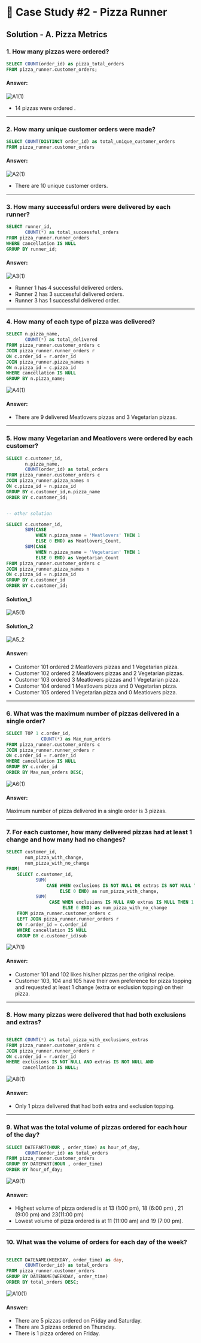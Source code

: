 # 🍕 Case Study #2 - Pizza Runner

## Solution - A. Pizza Metrics

### 1. How many pizzas were ordered?

```sql
SELECT COUNT(order_id) as pizza_total_orders
FROM pizza_runner.customer_orders;

```
#### Answer:

![A1(1)](https://user-images.githubusercontent.com/73290269/207396882-ac72fa0a-3382-421b-a1ad-e848cee7f698.png)

* 14 pizzas were ordered .

----

### 2. How many unique customer orders were made?

```sql
SELECT COUNT(DISTINCT order_id) as total_unique_customer_orders
FROM pizza_runner.customer_orders
```

#### Answer:

![A2(1)](https://user-images.githubusercontent.com/73290269/207398055-83ca412f-b5d0-43a8-a86a-096408ee3b18.png)

* There are 10 unique customer orders.


----

### 3. How many successful orders were delivered by each runner?

```sql
SELECT runner_id,
       COUNT(*) as total_successful_orders
FROM pizza_runner.runner_orders
WHERE cancellation IS NULL
GROUP BY runner_id;
```
#### Answer:

![A3(1)](https://user-images.githubusercontent.com/73290269/207398317-a77cdea9-3d46-4c63-9bec-af7552524409.png)

* Runner 1 has 4 successful delivered orders.
* Runner 2 has 3 successful delivered orders.
* Runner 3 has 1 successful delivered order.

----

### 4. How many of each type of pizza was delivered?

```sql
SELECT n.pizza_name,
       COUNT(*) as total_delivered
FROM pizza_runner.customer_orders c
JOIN pizza_runner.runner_orders r 
ON c.order_id = r.order_id
JOIN pizza_runner.pizza_names n 
ON n.pizza_id = c.pizza_id
WHERE cancellation IS NULL
GROUP BY n.pizza_name;
```
![A4(1)](https://user-images.githubusercontent.com/73290269/207398630-c1a50e4f-c62c-42ce-924e-a8b7dec3d1b3.png)

#### Answer:

* There are 9 delivered Meatlovers pizzas and 3 Vegetarian pizzas.

----

### 5. How many Vegetarian and Meatlovers were ordered by each customer?

```sql
SELECT c.customer_id,
       n.pizza_name,
	   COUNT(order_id) as total_orders
FROM pizza_runner.customer_orders c 
JOIN pizza_runner.pizza_names n 
ON c.pizza_id = n.pizza_id
GROUP BY c.customer_id,n.pizza_name
ORDER BY c.customer_id;


-- other solution

SELECT c.customer_id,
       SUM(CASE 
	       WHEN n.pizza_name = 'Meatlovers' THEN 1 
		   ELSE 0 END) as Meatlovers_Count,
	   SUM(CASE 
	       WHEN n.pizza_name = 'Vegetarian' THEN 1 
		   ELSE 0 END) as Vegetarian_Count
FROM pizza_runner.customer_orders c 
JOIN pizza_runner.pizza_names n 
ON c.pizza_id = n.pizza_id
GROUP BY c.customer_id
ORDER BY c.customer_id;
```

#### Solution_1
![A5(1)](https://user-images.githubusercontent.com/73290269/207398962-ade4df63-b7a4-4154-b07e-98b445f07247.png)
#### Solution_2
![A5_2](https://user-images.githubusercontent.com/73290269/207398985-a60b16d7-7a81-477d-baba-fe5f8c313fb4.png)

#### Answer:

* Customer 101 ordered 2 Meatlovers pizzas and 1 Vegetarian pizza.
* Customer 102 ordered 2 Meatlovers pizzas and 2 Vegetarian pizzas.
* Customer 103 ordered 3 Meatlovers pizzas and 1 Vegetarian pizza.
* Customer 104 ordered 1 Meatlovers pizza and 0 Vegetarian pizza.
* Customer 105 ordered 1 Vegetarian pizza and 0 Meatlovers pizza.

----

### 6. What was the maximum number of pizzas delivered in a single order?

```sql
SELECT TOP 1 c.order_id,
             COUNT(*) as Max_num_orders
FROM pizza_runner.customer_orders c 
JOIN pizza_runner.runner_orders r
ON c.order_id = r.order_id
WHERE cancellation IS NULL
GROUP BY c.order_id 
ORDER BY Max_num_orders DESC;

```

![A6(1)](https://user-images.githubusercontent.com/73290269/207399970-267bb6c5-f0f1-466a-8c30-83a263c7922f.png)

#### Answer:

Maximum number of pizza delivered in a single order is 3 pizzas.

----

### 7. For each customer, how many delivered pizzas had at least 1 change and how many had no changes?

```sql
SELECT customer_id,
       num_pizza_with_change,
	   num_pizza_with_no_change
FROM(
	SELECT c.customer_id,
		   SUM(
			   CASE WHEN exclusions IS NOT NULL OR extras IS NOT NULL THEN 1 
					ELSE 0 END) as num_pizza_with_change,
		   SUM(
				CASE WHEN exclusions IS NULL AND extras IS NULL THEN 1 
					 ELSE 0 END) as num_pizza_with_no_change
	FROM pizza_runner.customer_orders c 
	LEFT JOIN pizza_runner.runner_orders r 
	ON r.order_id = c.order_id 
	WHERE cancellation IS NULL
	GROUP BY c.customer_id)sub 

```

![A7(1)](https://user-images.githubusercontent.com/73290269/207400338-7b4e1b3f-fb5f-484c-99bc-1db0e18e61a1.png)

#### Answer:

* Customer 101 and 102 likes his/her pizzas per the original recipe. 
* Customer 103, 104 and 105 have their own preference for pizza topping and requested at least 1 change (extra or exclusion topping) on their pizza.

----

### 8. How many pizzas were delivered that had both exclusions and extras?

```sql

SELECT COUNT(*) as total_pizza_with_exclusions_extras
FROM pizza_runner.customer_orders c 
JOIN pizza_runner.runner_orders r 
ON c.order_id = r.order_id
WHERE exclusions IS NOT NULL AND extras IS NOT NULL AND 
      cancellation IS NULL;
```

![A8(1)](https://user-images.githubusercontent.com/73290269/207401745-5a4c7866-2ebd-44ab-9ff9-a108c81a48e6.png)

#### Answer:

* Only 1 pizza delivered that had both extra and exclusion topping.

----

### 9. What was the total volume of pizzas ordered for each hour of the day?

```sql
SELECT DATEPART(HOUR , order_time) as hour_of_day,
       COUNT(order_id) as total_orders
FROM pizza_runner.customer_orders
GROUP BY DATEPART(HOUR , order_time)
ORDER BY hour_of_day;
```
![A9(1)](https://user-images.githubusercontent.com/73290269/207403767-0b71cb0e-94a4-4ced-8025-62c119557366.png)



#### Answer:

* Highest volume of pizza ordered is at 13 (1:00 pm), 18 (6:00 pm) , 21 (9:00 pm) and 23(11:00 pm)
* Lowest volume of pizza ordered is at 11 (11:00 am) and 19 (7:00 pm).

----

### 10. What was the volume of orders for each day of the week?

```sql

SELECT DATENAME(WEEKDAY, order_time) as day,
       COUNT(order_id) as total_orders
FROM pizza_runner.customer_orders
GROUP BY DATENAME(WEEKDAY, order_time)
ORDER BY total_orders DESC;
```
![A10(1)](https://user-images.githubusercontent.com/73290269/207403810-8bda2e97-c085-410b-8dcf-721190cdec59.png)

#### Answer:

* There are 5 pizzas ordered on Friday and Saturday.
* There are 3 pizzas ordered on Thursday.
* There is 1 pizza ordered on Friday.































































